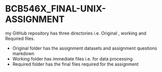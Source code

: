 # BCB546X_FINAL-UNIX-ASSIGNMENT
my GitHub repository has three directories i.e. Original , working and Required files. 
- Original folder has the assignment datasets and assignment questions markdown
- Working folder has immediate files i.e. for data processing 
- Required folder has the final files required for the assignment
